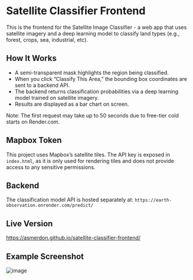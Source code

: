# Satellite Classifier Frontend

This is the frontend for the Satellite Image Classifier - a web app that uses satellite imagery and a deep learning model to classify land types (e.g., forest, crops, sea, industrial, etc).

## How It Works
- A semi-transparent mask highlights the region being classified.
- When you click “Classify This Area,” the bounding box coordinates are sent to a backend API.
- The backend returns classification probabilities via a deep learning model trained on satellite imagery.
- Results are displayed as a bar chart on screen.

Note: The first request may take up to 50 seconds due to free-tier cold starts on Render.com.

## Mapbox Token
This project uses Mapbox’s satellite tiles. The API key is exposed in `index.html`, as it is only used for rendering tiles and does not provide access to any sensitive permissions.

## Backend
The classification model API is hosted separately at:
`https://earth-observation.onrender.com/predict/`

## Live Version
https://asmerdon.github.io/satellite-classifier-frontend/

## Example Screenshot
![image](https://github.com/user-attachments/assets/00e15f90-71e8-4764-8d03-ac849e7de653)

